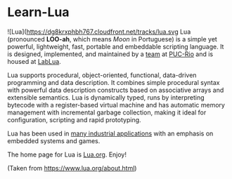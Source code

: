 # Learn-Lua 
![Lua](https://dg8krxphbh767.cloudfront.net/tracks/lua.svg
Lua (pronounced **LOO-ah**, which means _Moon_ in Portuguese) is a simple yet powerful, lightweight, fast, portable and embeddable scripting language. It is designed, implemented, and maintained by a [team](https://www.lua.org/authors.html) at [PUC-Rio](https://www.puc-rio.br/) and is housed at [LabLua](http://www.lua.inf.puc-rio.br/).

Lua supports procedural, object-oriented, functional, data-driven programming and data description. It combines simple procedural syntax with powerful data description constructs based on associative arrays and extensible semantics. Lua is dynamically typed, runs by interpreting bytecode with a register-based virtual machine and has automatic memory management with incremental garbage collection, making it ideal for configuration, scripting and rapid prototyping.

Lua has been used in  [many industrial applications](https://sites.google.com/site/marbux/home/where-lua-is-used#8S4UcLlroV5fq8i3WSheIA)  with an emphasis on embedded systems and games.

The home page for Lua is  [Lua.org](https://www.lua.org/). Enjoy!

(Taken from https://www.lua.org/about.html)


